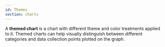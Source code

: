```yaml
---
id: Themes
section: charts
---
```

A **themed chart** is a chart with different theme and color treatments applied to it. Themed charts can help visually distinguish between different categories and data collection points plotted on the graph.